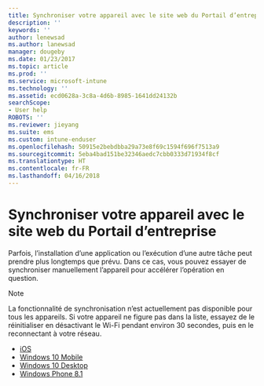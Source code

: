 ```yaml
---
title: Synchroniser votre appareil avec le site web du Portail d’entreprise | Microsoft Docs
description: ''
keywords: ''
author: lenewsad
ms.author: lanewsad
manager: dougeby
ms.date: 01/23/2017
ms.topic: article
ms.prod: ''
ms.service: microsoft-intune
ms.technology: ''
ms.assetid: ecd0628a-3c8a-4d6b-8985-1641dd24132b
searchScope:
- User help
ROBOTS: ''
ms.reviewer: jieyang
ms.suite: ems
ms.custom: intune-enduser
ms.openlocfilehash: 50915e2bebdbba29a73e8f69c1594f696f7513a9
ms.sourcegitcommit: 5eba4bad151be32346aedc7cbb0333d71934f8cf
ms.translationtype: HT
ms.contentlocale: fr-FR
ms.lasthandoff: 04/16/2018
---
```

# <a name="sync-your-device-with-the-company-portal-website"></a>Synchroniser votre appareil avec le site web du Portail d’entreprise

Parfois, l’installation d’une application ou l’exécution d’une autre tâche peut prendre plus longtemps que prévu. Dans ce cas, vous pouvez essayer de synchroniser manuellement l’appareil pour accélérer l’opération en question.

> [!Note]
> La fonctionnalité de synchronisation n’est actuellement pas disponible pour tous les appareils. Si votre appareil ne figure pas dans la liste, essayez de le réinitialiser en désactivant le Wi-Fi pendant environ 30 secondes, puis en le reconnectant à votre réseau.

* [iOS](sync-your-device-manually-ios.md)
* [Windows 10 Mobile](sync-your-device-manually-windows.md#windows-10-mobile)
* [Windows 10 Desktop](sync-your-device-manually-windows.md#windows-10-desktop)
* [Windows Phone 8.1](sync-your-device-manually-windows.md#windows-phone-81)
